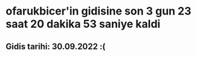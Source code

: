 # ofarukbicer'in gidisine son 3 gun 23 saat 20 dakika 53 saniye kaldi

## Gidis tarihi: 30.09.2022 :(